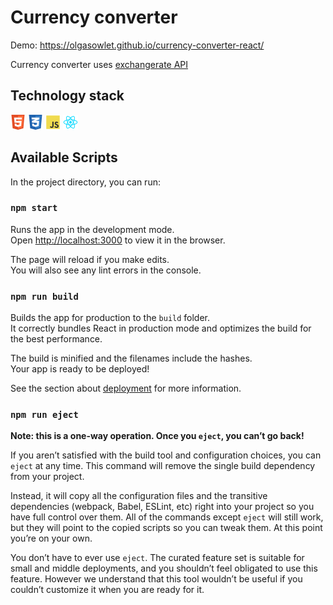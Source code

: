 # Currency converter



Demo: https://olgasowlet.github.io/currency-converter-react/

Currency converter uses [exchangerate API](https://exchangerate.host/#/#docs)

## Technology stack

![html icon](https://raw.githubusercontent.com/olgasowlet/currency-converter-react/master/src/images/html.png "HTML")
![css icon](https://raw.githubusercontent.com/olgasowlet/currency-converter-react/master/src/images/css.png "CSS")
![js icon](https://raw.githubusercontent.com/olgasowlet/currency-converter-react/master/src/images/js.png "JavaScript")
![react icon](https://github.com/olgasowlet/currency-converter-react/blob/master/src/images/react.png?raw=true "React")


## Available Scripts

In the project directory, you can run:

### `npm start`

Runs the app in the development mode.<br />
Open [http://localhost:3000](http://localhost:3000) to view it in the browser.

The page will reload if you make edits.<br />
You will also see any lint errors in the console.

### `npm run build`

Builds the app for production to the `build` folder.<br />
It correctly bundles React in production mode and optimizes the build for the best performance.

The build is minified and the filenames include the hashes.<br />
Your app is ready to be deployed!

See the section about [deployment](https://facebook.github.io/create-react-app/docs/deployment) for more information.

### `npm run eject`

**Note: this is a one-way operation. Once you `eject`, you can’t go back!**

If you aren’t satisfied with the build tool and configuration choices, you can `eject` at any time. This command will remove the single build dependency from your project.

Instead, it will copy all the configuration files and the transitive dependencies (webpack, Babel, ESLint, etc) right into your project so you have full control over them. All of the commands except `eject` will still work, but they will point to the copied scripts so you can tweak them. At this point you’re on your own.

You don’t have to ever use `eject`. The curated feature set is suitable for small and middle deployments, and you shouldn’t feel obligated to use this feature. However we understand that this tool wouldn’t be useful if you couldn’t customize it when you are ready for it.
